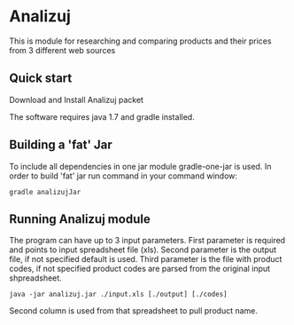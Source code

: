 # Analizuj
This is module for researching and comparing products and their prices from 3 different web sources

## Quick start

Download and Install Analizuj packet

The software requires java 1.7 and gradle installed.

## Building a 'fat' Jar

To include all dependencies in one jar module gradle-one-jar is used.
In order to build 'fat' jar run command in your command window:

    gradle analizujJar

## Running Analizuj module

The program can have up to 3 input parameters.
First parameter is required and points to input spreadsheet file (xls).
Second parameter is the output file, if not specified default is used.
Third parameter is the file with product codes, if not specified product codes are parsed from the original input shpreadsheet.

    java -jar analizuj.jar ./input.xls [./output] [./codes]
    
Second column is used from that spreadsheet to pull product name.
